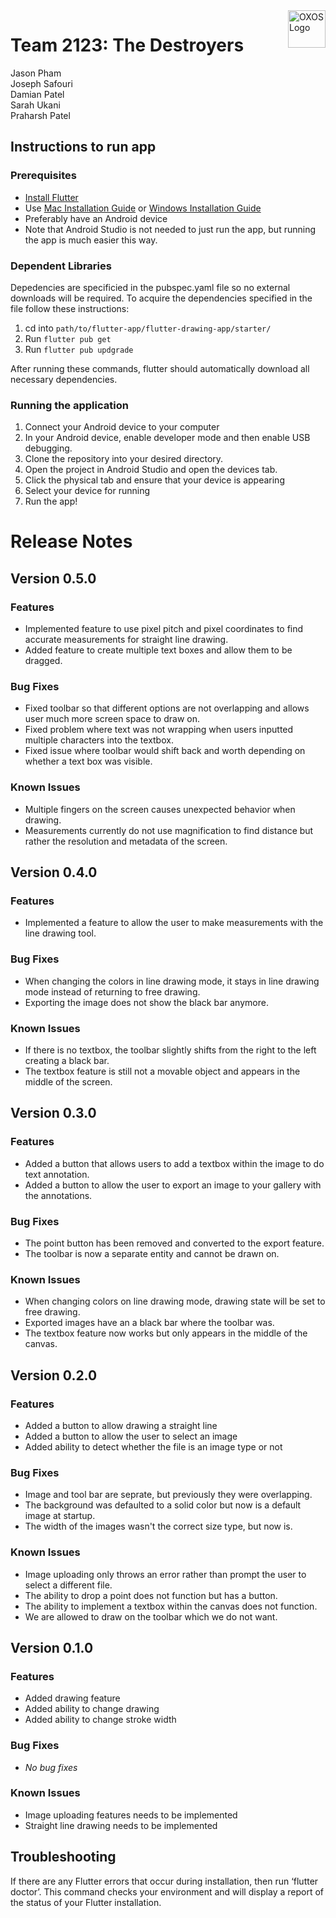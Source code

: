 <a href="/">
    <img src="https://user-images.githubusercontent.com/70985186/154367134-4963a12a-ed37-4089-8d87-2db25e7b9c9c.svg" alt="OXOS Logo" align="right" height="60" />
</a>

# Team 2123: The Destroyers
Jason Pham </br>
Joseph Safouri </br>
Damian Patel </br>
Sarah Ukani </br>
Praharsh Patel </br>

## Instructions to run app

### Prerequisites
- [Install Flutter](https://docs.flutter.dev/get-started/install)
- Use [Mac Installation Guide](https://docs.flutter.dev/get-started/install/macos) or [Windows Installation Guide](https://docs.flutter.dev/get-started/install/windows)
- Preferably have an Android device
- Note that Android Studio is not needed to just run the app, but running the app is much easier this way.

### Dependent Libraries
Depedencies are specificied in the pubspec.yaml file so no external downloads will be required. To acquire the dependencies specified in the file follow these instructions:
1. cd into `path/to/flutter-app/flutter-drawing-app/starter/`
2. Run `flutter pub get`
3. Run `flutter pub updgrade`

After running these commands, flutter should automatically download all necessary dependencies.

### Running the application
1. Connect your Android device to your computer 
1. In your Android device, enable developer mode and then enable USB debugging. 
2. Clone the repository into your desired directory.
3. Open the project in Android Studio and open the devices tab. 
4. Click the physical tab and ensure that your device is appearing 
5. Select your device for running 
6. Run the app! 

# Release Notes
## Version 0.5.0
### Features
<ul>
    <li> Implemented feature to use pixel pitch and pixel coordinates to find accurate measurements for straight line drawing.</li>
    <li>Added feature to create multiple text boxes and allow them to be dragged. </li>
</ul>

### Bug Fixes
<ul>
    <li> Fixed toolbar so that different options are not overlapping and allows user much more screen space to draw on. </li>
    <li> Fixed problem where text was not wrapping when users inputted multiple characters into the textbox. </li>
    <li> Fixed issue where toolbar would shift back and worth depending on whether a text box was visible. </li>
</ul>

### Known Issues
<ul>
    <li> Multiple fingers on the screen causes unexpected behavior when drawing. </li>
    <li >Measurements currently do not use magnification to find distance but rather the resolution and metadata of the screen.  </li>
</ul>

## Version 0.4.0
### Features
<ul>
    <li> Implemented a feature to allow the user to make measurements with the line drawing tool.</li>
</ul>

### Bug Fixes
<ul>
    <li> When changing the colors in line drawing mode, it stays in line drawing mode instead of returning to free drawing.</li>
    <li> Exporting the image does not show the black bar anymore. </li>
</ul>

### Known Issues
<ul>
    <li> If there is no textbox, the toolbar slightly shifts from the right to the left creating a black bar.</li>
    <li> The textbox feature is still not a movable object and appears in the middle of the screen. </li>
</ul>

## Version 0.3.0
### Features
<ul>
    <li> Added a button that allows users to add a textbox within the image to do text annotation.</li>
    <li> Added a button to allow the user to export an image to your gallery with the annotations.</li>
</ul>

### Bug Fixes
<ul>
    <li> The point button has been removed and converted to the export feature.</li>
    <li> The toolbar is now a separate entity and cannot be drawn on.</li>
</ul>

### Known Issues
<ul>
    <li> When changing colors on line drawing mode, drawing state will be set to free drawing.</li>
    <li> Exported images have an a black bar where the toolbar was.</li>
    <li> The textbox feature now works but only appears in the middle of the canvas.</li>
</ul>

## Version 0.2.0
### Features
<ul>
    <li> Added a button to allow drawing a straight line</li>
    <li> Added a button to allow the user to select an image</li>
    <li> Added ability to detect whether the file is an image type or not</li>
</ul>

### Bug Fixes
<ul>
    <li> Image and tool bar are seprate, but previously they were overlapping. </li>
    <li> The background was defaulted to a solid color but now is a default image at startup.</li>
    <li> The width of the images wasn't the correct size type, but now is.</li>
</ul>

### Known Issues
<ul>
    <li> Image uploading only throws an error rather than prompt the user to select a different file.</li>
    <li> The ability to drop a point does not function but has a button.</li>
    <li> The ability to implement a textbox within the canvas does not function.</li>
    <li> We are allowed to draw on the toolbar which we do not want.</li>
</ul>

## Version 0.1.0
### Features
<ul>
    <li> Added drawing feature </li>
    <li> Added ability to change drawing </li>
    <li> Added ability to change stroke width </li>
</ul>

### Bug Fixes
<ul>
    <li> <em>No bug fixes</em> </li>
</ul>

### Known Issues
<ul>
    <li> Image uploading features needs to be implemented </li>
    <li> Straight line drawing needs to be implemented </li>
</ul>

## Troubleshooting
If there are any Flutter errors that occur during installation, then run ‘flutter doctor’. This command checks your environment and will display a report of the status of your Flutter installation.  


